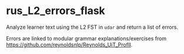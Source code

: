 # rus\_L2\_errors\_flask

Analyze learner text using the L2 FST in `udar` and return a list of errors.

Errors are linked to modular grammar explanations/exercises from
https://github.com/reynoldsnlp/Reynolds_UiT_ProfII.
